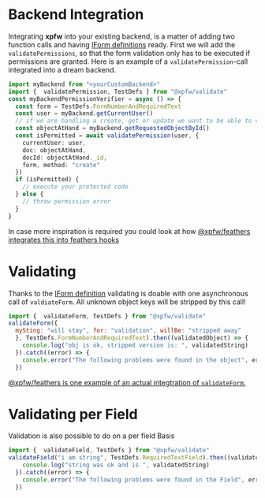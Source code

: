 # Backend Integration
Integrating **xpfw** into your existing backend, is a matter of adding two function calls and having [IForm definitions](/core/definitions.md) ready.
First we will add the `validatePermissions`, so that the form validation only has to be executed if permissions are granted.
Here is an example of a `validatePermission`-call integrated into a dream backend.
```typescript
import myBackend from "<yourCustomBackend>"
import {  validatePermission, TestDefs } from "@xpfw/validate"
const myBackendPermissionVerifier = async () => {
  const form = TestDefs.FormNumberAndRequiredText
  const user = myBackend.getCurrentUser()
  // if we are handling a create, get or update we want to be able to check the object at hand
  const objectAtHand = myBackend.getRequestedObjectById()
  const isPermitted = await validatePermission(user, {
    currentUser: user,
    doc: objectAtHand,
    docId: objectAtHand._id,
    form, method: "create"
  })
  if (isPermitted) {
    // execute your protected code
  } else {
    // throw permission error
  }
}
```
In case more inspiration is required you could look at how [@xpfw/feathers integrates this into feathers hooks](https://github.com/xpfw/xpfw/packages/xpfw-feathers/src/permissionHook/generalPermissionHook.ts)

# Validating

Thanks to the [IForm definition](/core/definitions.md) validating is doable with one asynchronous call of `valdiateForm`. All unknown object keys will be stripped by this call!

```js
import {  validateForm, TestDefs } from "@xpfw/validate"
validateForm({
  mySting: "will stay", for: "validation", willBe: "stripped away"
  }, TestDefs.FormNumberAndRequiredText).then((validatedObject) => {
    console.log("obj is ok, stripped version is: ", validatedString)
  }).catch((error) => {
    console.error("The following problems were found in the object", error)
  })
```
[@xpfw/feathers is one example of an actual integtration of `validateForm`.](https://github.com/xpfw/xpfw/packages/xpfw-feathers/src/validateHook/generalValidateHook.ts)


# Validating per Field
Validation is also possible to do on a per field Basis

```js
import {  validateField, TestDefs } from "@xpfw/validate"
validateField("i am string", TestDefs.RequiredTextField).then((validatedString) => {
    console.log("string was ok and is ", validatedString)
  }).catch((error) => {
    console.error("The following problems were found in the Field", error)
  })
```